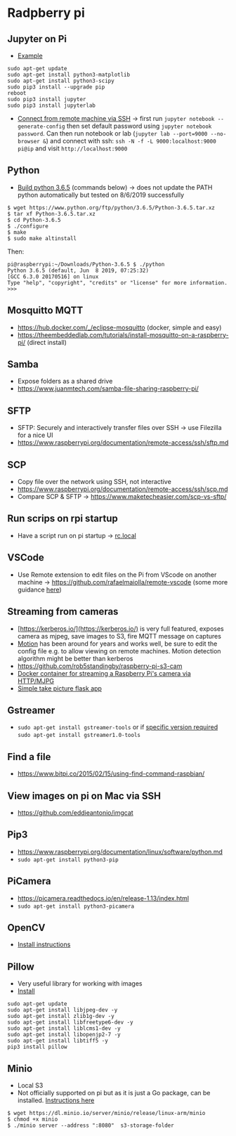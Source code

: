 # Radpberry pi
## Jupyter on Pi
* [Example](https://www.hackster.io/mjrobot/rpi-physical-computing-using-jupyter-notebook-056fa8)
```
sudo apt-get update
sudo apt-get install python3-matplotlib
sudo apt-get install python3-scipy
sudo pip3 install --upgrade pip
reboot
sudo pip3 install jupyter
sudo pip3 install jupyterlab
```

* [Connect from remote machine via SSH](https://www.blopig.com/blog/2018/03/running-jupyter-notebook-on-a-remote-server-via-ssh/) -> first run  `jupyter notebook --generate-config` then set default password using `jupyter notebook password`. Can then run notebook or lab (`jupyter lab --port=9000 --no-browser &`) and connect with ssh: `ssh -N -f -L 9000:localhost:9000 pi@ip` and visit `http://localhost:9000`

## Python
* [Build python 3.6.5](https://gist.github.com/dschep/24aa61672a2092246eaca2824400d37f) (commands below) -> does not update the PATH python automatically but tested on 8/6/2019 successfully

```
$ wget https://www.python.org/ftp/python/3.6.5/Python-3.6.5.tar.xz
$ tar xf Python-3.6.5.tar.xz
$ cd Python-3.6.5
$ ./configure
$ make
$ sudo make altinstall
```

Then:
```
pi@raspberrypi:~/Downloads/Python-3.6.5 $ ./python
Python 3.6.5 (default, Jun  8 2019, 07:25:32)
[GCC 6.3.0 20170516] on linux
Type "help", "copyright", "credits" or "license" for more information.
>>>
```
 
## Mosquitto MQTT
* https://hub.docker.com/_/eclipse-mosquitto (docker, simple and easy)
* https://theembeddedlab.com/tutorials/install-mosquitto-on-a-raspberry-pi/ (direct install)

## Samba
* Expose folders as a shared drive
* https://www.juanmtech.com/samba-file-sharing-raspberry-pi/

## SFTP
* SFTP: Securely and interactively transfer files over SSH -> use Filezilla for a nice UI
* https://www.raspberrypi.org/documentation/remote-access/ssh/sftp.md

## SCP
* Copy file over the network using SSH, not interactive
* https://www.raspberrypi.org/documentation/remote-access/ssh/scp.md
* Compare SCP & SFTP -> https://www.maketecheasier.com/scp-vs-sftp/

## Run scrips on rpi startup
* Have a script run on pi startup -> [rc.local](https://www.raspberrypi.org/documentation/linux/usage/rc-local.md)

## VSCode
* Use Remote extension to edit files on the Pi from VScode on another machine -> https://github.com/rafaelmaiolla/remote-vscode (some more guidance [here](https://www.hackster.io/Ladvien/editing-raspberry-pi-code-remotely-from-visual-studio-code-9d42e0))

## Streaming from cameras
* [https://kerberos.io/](https://kerberos.io/) is very full featured, exposes camera as mjpeg, save images to S3, fire MQTT message on captures
* [Motion](https://motion-project.github.io/motion_config.html) has been around for years and works well, be sure to edit the config file e.g. to allow viewing on remote machines. Motion detection algorithm might be better than kerberos
* https://github.com/rob5standingby/raspberry-pi-s3-cam
* [Docker container for streaming a Raspberry Pi's camera via HTTP/MJPG](https://github.com/pschmitt/docker-picamera)
* [Simple take picture flask app](https://github.com/stlehmann/picamera/blob/master/flaskapp/app.py)

## Gstreamer
* `sudo apt-get install gstreamer-tools` or if [specific version required](https://github.com/pimoroni/mlx90640-library/blob/master/examples/src/rawrgb.cpp) `sudo apt-get install gstreamer1.0-tools`

## Find a file
* https://www.bitpi.co/2015/02/15/using-find-command-raspbian/

## View images on pi on Mac via SSH
* https://github.com/eddieantonio/imgcat

## Pip3
* https://www.raspberrypi.org/documentation/linux/software/python.md
* `sudo apt-get install python3-pip`

## PiCamera
* https://picamera.readthedocs.io/en/release-1.13/index.html
* `sudo apt-get install python3-picamera`

## OpenCV
* [Install instructions](https://www.pyimagesearch.com/2017/09/04/raspbian-stretch-install-opencv-3-python-on-your-raspberry-pi/)

## Pillow
* Very useful library for working with images
* [Install](https://www.techcoil.com/blog/how-to-setup-python-imaging-library-pillow-on-raspbian-stretch-lite-for-processing-images-on-your-raspberry-pi/)

```
sudo apt-get update
sudo apt-get install libjpeg-dev -y
sudo apt-get install zlib1g-dev -y
sudo apt-get install libfreetype6-dev -y
sudo apt-get install liblcms1-dev -y
sudo apt-get install libopenjp2-7 -y
sudo apt-get install libtiff5 -y
pip3 install pillow
```

## Minio
* Local S3
* Not officially supported on pi but as it is just a Go package, can be installed. [Instructions here](https://github.com/christianbaun/ossperf/wiki/Minio-on-a-Raspberry-Pi-3-with-Raspbian-(Debian-Jessie-8.0))

```
$ wget https://dl.minio.io/server/minio/release/linux-arm/minio
$ chmod +x minio 
$ ./minio server --address ":8080"  s3-storage-folder 
```